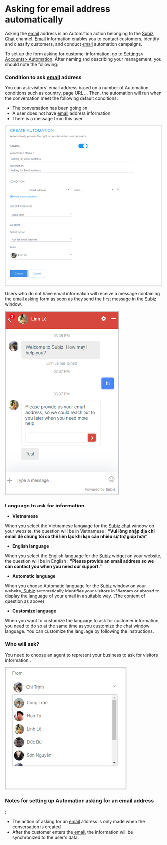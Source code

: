 # Asking for email address automatically

Asking the [email](https://subiz.com/email.html) address is an Automation action belonging to the [Subiz Chat](https://subiz.com/live-chat.html) channel. [Email](https://subiz.com/email.html) information enables you to contact customers, identify and classify customers, and conduct [email](https://subiz.com/email.html) automation campaigns.

To set up the form asking for customer information, go to [Settings&gt; Accounts&gt; Automation](https://app.subiz.com/settings/). After naming and describing your management, you should note the following:

### Condition to ask [email](https://subiz.com/email.html) address

You can ask visitors' email address based on a number of Automation conditions such as country, page URL ... Then, the automation will run when the conversation meet the following default conditions:

* The conversation has been going on
* A user does not have [email](https://subiz.com/email.html) address information
* There is a message from this user

![Automation asking for email address](../../.gitbook/assets/automation_-email.png)

Users who do not have email information will receive a message containing the [email](https://subiz.com/email.html) asking form as soon as they send the first message in the [Subiz](https://subiz.com/email.html) window.

![Fill in email information](../../.gitbook/assets/2%20%284%29.png)

### Language to ask for information

* **Vietnamese**

When you select the Vietnamese language for the [Subiz chat](https://subiz.com/live-chat.html) window on your website, the question will be in Vietnamese
: **“Vui lòng nhập địa chỉ email để chúng tôi có thể liên lạc khi bạn cần nhiều sự trợ giúp hơn”**

* **English language**

When you select the English language for the [Subiz](https://subiz.com/live-chat.html) widget on your website, the question will be in English
: **"Please provide an email address so we can contact you when you need our support."**

* **Automatic language**

When you choose Automatic language for the [Subiz](https://subiz.com/en) window on your website,[ Subiz](https://subiz.com/en) automatically identifies your visitors in Vietnam or abroad to display the language of your email in a suitable way. \(The content of question as above\)

* **Customize language**

When you want to customize the language to ask for customer information, you need to do so at the same time as you customize the chat window language. You can customize the language by following the instructions.

### Who will ask?

You need to choose an agent to represent your business to ask for visitors information
.

![](../../.gitbook/assets/3.png)

### Notes for setting up Automation asking for an email address
;

* The action of asking for an [email](https://subiz.com/email.html) address is only made when the conversation is created
* After the customer enters the[ email](https://subiz.com/email.html), the information will be synchronized to the user's data.









 









